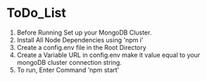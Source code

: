 # ToDo_List
1. Before Running Set up your MongoDB Cluster.
2. Install All Node Dependencies using 'npm i' 
3. Create a config.env file in the Root Directory  
4. Create a Variable URL in config.env make it value equal to your mongoDB cluster connection string.
5. To run, Enter Command 'npm start'
